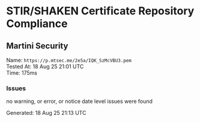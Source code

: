 # STIR/SHAKEN Certificate Repository Compliance

## Martini Security

Name: `https://p.mtsec.me/2e5a/IQK_SzMcVBU3.pem`\
Tested At: 18 Aug 25 21:01 UTC\
Time: 175ms

### Issues

no warning, or error, or notice date level issues were found

Generated: 18 Aug 25 21:13 UTC